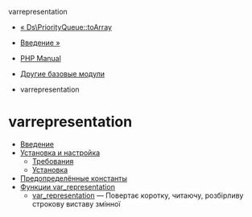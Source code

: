 varrepresentation

-   [« Ds\\PriorityQueue::toArray](ds-priorityqueue.toarray.html)
    
-   [Введение »](intro.var_representation.html)
    
-   [PHP Manual](index.html)
    
-   [Другие базовые модули](refs.basic.other.html)
    
-   varrepresentation
    

# varrepresentation

-   [Введение](intro.var_representation.html)
-   [Установка и настройка](var-representation.setup.html)
    -   [Требования](var-representation.requirements.html)
    -   [Установка](var-representation.installation.html)
-   [Предопределённые константы](var-representation.constants.html)
-   [Функции var\_representation](ref.var-representation.html)
    -   [var\_representation](function.var-representation.html) — Повертає коротку, читаючу, розбірливу строкову виставу змінної